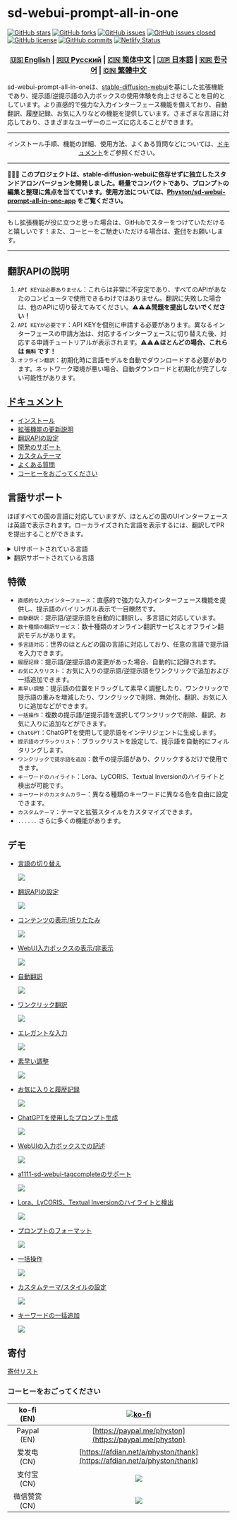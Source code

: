 # sd-webui-prompt-all-in-one

[![GitHub stars](https://img.shields.io/github/stars/Physton/sd-webui-prompt-all-in-one?style=flat-square)](https://github.com/Physton/sd-webui-prompt-all-in-one/stargazers)
[![GitHub forks](https://img.shields.io/github/forks/Physton/sd-webui-prompt-all-in-one?style=flat-square)](https://github.com/Physton/sd-webui-prompt-all-in-one/network/members)
[![GitHub issues](https://img.shields.io/github/issues/Physton/sd-webui-prompt-all-in-one?style=flat-square)](https://github.com/Physton/sd-webui-prompt-all-in-one/issues)
[![GitHub issues closed](https://img.shields.io/github/issues-closed/Physton/sd-webui-prompt-all-in-one?style=flat-square)](https://github.com/Physton/sd-webui-prompt-all-in-one/issues?q=is%3Aissue+is%3Aclosed)
[![GitHub license](https://img.shields.io/github/license/Physton/sd-webui-prompt-all-in-one?style=flat-square)](https://github.com/Physton/sd-webui-prompt-all-in-one/blob/master/LICENSE.md)
[![GitHub commits](https://img.shields.io/github/last-commit/Physton/sd-webui-prompt-all-in-one?style=flat-square)](https://github.com/Physton/sd-webui-prompt-all-in-one/commits/main)
[![Netlify Status](https://api.netlify.com/api/v1/badges/1441a696-a1a4-4ad7-b520-4abfd96acc76/deploy-status)](https://app.netlify.com/sites/aiodoc/deploys)

<div align="center">

### [🇺🇸 English](README.MD) | [🇷🇺 Русский](README_RU.MD) | [🇨🇳 简体中文](README_CN.MD) | [🇯🇵 日本語](README_JP.MD) | [🇰🇷 한국어](README_KR.MD) | [🇨🇳 繁體中文](README_TW.MD)

</div>

sd-webui-prompt-all-in-oneは、[stable-diffusion-webui](https://github.com/AUTOMATIC1111/stable-diffusion-webui)を基にした拡張機能であり、提示語/逆提示語の入力ボックスの使用体験を向上させることを目的としています。より直感的で強力な入力インターフェース機能を備えており、自動翻訳、履歴記録、お気に入りなどの機能を提供しています。さまざまな言語に対応しており、さまざまなユーザーのニーズに応えることができます。

---

<div align="center">

インストール手順、機能の詳細、使用方法、よくある質問などについては、[ドキュメント](https://aiodoc.physton.com/)をご参照ください。

</div>

----

**📢📢📢️ このプロジェクトは、stable-diffusion-webuiに依存せずに独立したスタンドアロンバージョンを開発しました。軽量でコンパクトであり、プロンプトの編集と整理に焦点を当てています。使用方法については、[Physton/sd-webui-prompt-all-in-one-app](https://github.com/Physton/sd-webui-prompt-all-in-one-app) をご覧ください。**

----

もし拡張機能が役に立つと思った場合は、GitHubでスターをつけていただけると嬉しいです！また、コーヒーをご馳走いただける場合は、[寄付](#寄付)をお願いします。

----

## 翻訳APIの説明

1. `API KEYは必要ありません`：これらは非常に不安定であり、すべてのAPIがあなたのコンピュータで使用できるわけではありません。翻訳に失敗した場合は、他のAPIに切り替えてみてください。⚠️⚠️⚠️**問題を提出しないでください！**
2. `API KEYが必要です`：API KEYを個別に申請する必要があります。異なるインターフェースの申請方法は、対応するインターフェースに切り替えた後、対応する申請チュートリアルが表示されます。⚠️⚠️⚠️**ほとんどの場合、これらは `無料` です！**
3. `オフライン翻訳`：初期化時に言語モデルを自動でダウンロードする必要があります。ネットワーク環境が悪い場合、自動ダウンロードと初期化が完了しない可能性があります。

## [ドキュメント](https://aiodoc.physton.com/)

- [インストール](https://aiodoc.physton.com/Installation.html)
- [拡張機能の更新説明](https://aiodoc.physton.com/ExtensionUpdateDescription.html)
- [翻訳APIの設定](https://aiodoc.physton.com/TranslationApiConfiguration.html#translation-api-description)
- [開発のサポート](https://aiodoc.physton.com/Contributing.html)
- [カスタムテーマ](https://aiodoc.physton.com/Contributing.html#custom-theme)
- [よくある質問](https://aiodoc.physton.com/FAQ.html)
- [コーヒーをおごってください](#コーヒーをおごってください)

## 言語サポート

ほぼすべての国の言語に対応していますが、ほとんどの国のUIインターフェースは英語で表示されます。ローカライズされた言語を表示するには、翻訳してPRを提出することができます。

<details>
<summary>UIサポートされている言語</summary>

`简体中文` `繁體中文` `English` ` Русский` `日本語` `한국어` ` Français` `Deutsch` ` Español` `Português` `Italiano` `العربية`
</details>

<details>
<summary>翻訳サポートされている言語</summary>

`简体中文 (中国)` `繁體中文 (中國香港)` `繁体中文 (中國台灣)` `English (US)` `Afrikaans (South Africa)` `Shqip (Shqipëria)` `አማርኛ (ኢትዮጵያ)` `العربية (السعودية)` `Հայերեն (Հայաստան)` `অসমীয়া (ভাৰত)` `Azərbaycan dili (Latın, Azərbaycan)` `বাংলা (বাংলাদেশ)` `Башҡорт (Россия)` `Euskara (Espainia)` `Bosanski (Latinski, Bosna i Hercegovina)` `Български (България)` `Català (Espanya)` `Hrvatski (Hrvatska)` `Čeština (Česká republika)` `Dansk (Danmark)` `درى (افغانستان)` `ދިވެހިބަސް (ދިވެހިރާއްޖެ)` `Nederlands (Nederland)` `Eesti (Eesti)` `Føroyskt (Føroyar)` `vosa Vakaviti (Viti)` `Filipino (Pilipinas)` `Suomi (Suomi)` `Français (France)` `Français (Canada)` `Galego (España)` `ქართული (საქართველო)` `Deutsch (Deutschland)` `Ελληνικά (Ελλάδα)` `ગુજરાતી (ભારત)` `Kreyòl ayisyen (Ayiti)` `עברית (ישראל)` `हिन्दी (भारत)` `Hmong Daw (Latn, United States)` `Magyar (Magyarország)` `Íslenska (Ísland)` `Bahasa Indonesia (Indonesia)` `Inuktitut (Kanatami)` `Inuktitut (Latin, Canada)` `ᐃᓄᒃᑎᑐᑦ (ᑲᓇᑕᒥ)` `Gaeilge (Éire)` `Italiano (Italia)` `日本語 (日本)` `ಕನ್ನಡ (ಭಾರತ)` `Қазақ (Қазақстан)` `ភាសាខ្មែរ (កម្ពុជា)` `Klingon (Latn)` `Klingon (plqaD)` `한국어 (대한민국)` `کوردی (عێراق)` `Kurmancî (Latînî, Tirkiye)` `Кыргызча (Кыргызстан)` `ລາວ (ລາວ)` `Latviešu (Latvija)` `Lietuvių (Lietuva)` `Македонски (Северна Македонија)` `Malagasy (Madagasikara)` `Bahasa Melayu (Latin, Malaysia)` `മലയാളം (ഇന്ത്യ)` `Malti (Malta)` `Māori (Aotearoa)` `मराठी (भारत)` `Монгол (Кирилл, Монгол улс)` `ᠮᠣᠩᠭᠣᠯ ᠤᠯᠤᠰ (ᠨᠢᠭᠡᠳᠦᠯ ᠤᠨᠤᠭ᠎ᠠ)` `မြန်မာ (မြန်မာ)` `नेपाली (नेपाल)` `Norsk bokmål (Norge)` `ଓଡ଼ିଆ (ଭାରତ)` `پښتو (افغانستان)` `فارسی (ایران)` `Polski (Polska)` `Português (Brasil)` `Português (Portugal)` `ਪੰਜਾਬੀ (ਗੁਰਮੁਖੀ, ਭਾਰਤ)` `Querétaro Otomi (Latn, México)` `Română (România)` `Русский (Россия)` `Samoan (Latn, Samoa)` `Српски (ћирилица, Србија)` `Srpski (latinica, Srbija)` `Slovenčina (Slovensko)` `Slovenščina (Slovenija)` `Soomaali (Soomaaliya)` `Español (España)` `Kiswahili (Kenya)` `Svenska (Sverige)` `Reo Tahiti (Polynésie française)` `தமிழ் (இந்தியா)` `Татарча (латин, Россия)` `తెలుగు (భారత)` `ไทย (ไทย)` `བོད་ཡིག (རྒྱ་གར།)` `ትግርኛ (ኢትዮጵያ)` `lea fakatonga (Tonga)` `Türkçe (Türkiye)` `Українська (Україна)` `اردو (پاکستان)` `ئۇيغۇرچە (ئۇيغۇرچە، جۇڭگو)` `O'zbekcha (Lotin, O'zbekiston)` `Tiếng Việt (Việt Nam)` `Cymraeg (Y Deyrnas Unedig)` `Yucatec Maya (México)` `isiZulu (iNingizimu Afrika)`
</details>

## 特徴

- `直感的な入力インターフェース`：直感的で強力な入力インターフェース機能を提供し、提示語のバイリンガル表示で一目瞭然です。
- `自動翻訳`：提示語/逆提示語を自動的に翻訳し、多言語に対応しています。
- `数十種類の翻訳サービス`：数十種類のオンライン翻訳サービスとオフライン翻訳モデルがあります。
- `多言語対応`：世界のほとんどの国の言語に対応しており、任意の言語で提示語を入力できます。
- `履歴記録`：提示語/逆提示語の変更があった場合、自動的に記録されます。
- `お気に入りリスト`：お気に入りの提示語/逆提示語をワンクリックで追加および一括追加できます。
- `素早い調整`：提示語の位置をドラッグして素早く調整したり、ワンクリックで提示語の重みを増減したり、ワンクリックで削除、無効化、翻訳、お気に入りに追加などができます。
- `一括操作`：複数の提示語/逆提示語を選択してワンクリックで削除、翻訳、お気に入りに追加などができます。
- `ChatGPT`：ChatGPTを使用して提示語をインテリジェントに生成します。
- `提示語のブラックリスト`：ブラックリストを設定して、提示語を自動的にフィルタリングします。
- `ワンクリックで提示語を追加`：数千の提示語があり、クリックするだけで使用できます。
- `キーワードのハイライト`：Lora、LyCORIS、Textual Inversionのハイライトと検出が可能です。
- `キーワードのカスタムカラー`：異なる種類のキーワードに異なる色を自由に設定できます。
- `カスタムテーマ`：テーマと拡張スタイルをカスタマイズできます。
- `......` さらに多くの機能があります。

## デモ

- [言語の切り替え](https://aiodoc.physton.com/LanguageSelection.html)

  ![](https://s1.imagehub.cc/images/2023/06/06/demo.switch_language.gif)

- [翻訳APIの設定](https://aiodoc.physton.com/TranslationApiConfiguration.html)

  ![](https://s1.imagehub.cc/images/2023/06/06/demo.translate_setting.gif)

- [コンテンツの表示/折りたたみ](https://aiodoc.physton.com/OtherFeatures.html#show-collapse-the-extension-panel)

  ![](https://s1.imagehub.cc/images/2023/06/06/demo.fold.gif)

- [WebUI入力ボックスの表示/非表示](https://aiodoc.physton.com/OtherFeatures.html#show-hide-the-webui-input-box)

  ![](https://s1.imagehub.cc/images/2023/06/06/demo.show_input.gif)

- [自動翻訳](https://aiodoc.physton.com/AutomaticTranslation.html)

  ![](https://s1.imagehub.cc/images/2023/06/06/demo.auto_translate.gif)

- [ワンクリック翻訳](https://aiodoc.physton.com/BatchTranslation.html)

  ![](https://s1.imagehub.cc/images/2023/06/06/demo.translate.gif)

- [エレガントな入力](https://aiodoc.physton.com/KeywordInputBox.html)

  ![](https://s1.imagehub.cc/images/2023/06/06/demo.elegant_input.gif)

- [素早い調整](https://aiodoc.physton.com/ListOfKeywords.html)

  ![](https://s1.imagehub.cc/images/2023/06/06/demo.quick_adjust.gif)

- [お気に入りと履歴記録](https://aiodoc.physton.com/History.html)

  ![](https://s1.imagehub.cc/images/2023/06/06/demo.history_favorite.gif)

- [ChatGPTを使用したプロンプト生成](https://aiodoc.physton.com/UsingChatgptToGeneratePrompts.html)

  ![](https://s1.imagehub.cc/images/2023/06/06/demo.chatgpt.gif)

- [WebUIの入力ボックスでの記述](https://aiodoc.physton.com/WritingInWebUIInputBox.html)

  ![](https://s1.imagehub.cc/images/2023/06/06/demo.writing_webui.gif)

- [a1111-sd-webui-tagcompleteのサポート](https://github.com/DominikDoom/a1111-sd-webui-tagcomplete)

  ![](https://s1.imagehub.cc/images/2023/06/06/demo.tagcomplete.gif)

- [Lora、LyCORIS、Textual Inversionのハイライトと検出](https://aiodoc.physton.com/ListOfKeywords.html#highlight-keyword)

  ![](https://s1.imagehub.cc/images/2023/06/06/demo.keyword_detection.gif)

- [プロンプトのフォーマット](https://aiodoc.physton.com/FormatOfPrompts.html)

  ![](https://s1.imagehub.cc/images/2023/06/06/demo.prompt_format.gif)

- [一括操作](https://aiodoc.physton.com/BatchOperation.html)

  ![](https://s1.imagehub.cc/images/2023/06/06/demo.batch_operation.gif)

- [カスタムテーマ/スタイルの設定](https://aiodoc.physton.com/ThemeStyle.html)

  ![](https://s1.imagehub.cc/images/2023/06/06/demo.custom_theme.gif)

- [キーワードの一括追加](https://aiodoc.physton.com/GroupTags.html)

  ![](https://s1.imagehub.cc/images/2023/08/15/demo.group_tags.gif)

## 寄付

[寄付リスト](https://aiodoc.physton.com/Donate.html)

### コーヒーをおごってください

| ko-fi (EN) | [![ko-fi](https://ko-fi.com/img/githubbutton_sm.svg)](https://ko-fi.com/physton) |
|:-----------:| :----: |
| Paypal (EN) | [https://paypal.me/physton](https://paypal.me/physton) |
| 爱发电 (CN) | [https://afdian.net/a/physton/thank](https://afdian.net/a/physton/thank) |
| 支付宝 (CN) | ![](https://s1.imagehub.cc/images/2023/07/05/alipay.jpeg) |
| 微信赞赏 (CN) | ![](https://s1.imagehub.cc/images/2023/07/05/wechat.jpeg) |